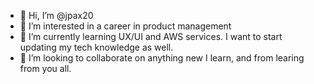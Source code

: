 - 👋 Hi, I’m @jpax20
- 👀 I’m interested in a career in product management
- 🌱 I’m currently learning UX/UI and AWS services. I want to start updating my tech knowledge as well.
- 💞️ I’m looking to collaborate on anything new I learn, and from learing from you all.


<!---
jpax20/jpax20 is a ✨ special ✨ repository because its `README.md` (this file) appears on your GitHub profile.
You can click the Preview link to take a look at your changes.
--->
